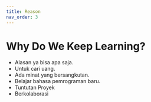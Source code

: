 ```yaml
---
title: Reason
nav_order: 3
---
```


# Why Do We Keep Learning?

- Alasan ya bisa apa saja.
- Untuk cari uang.
- Ada minat yang bersangkutan.
- Belajar bahasa pemrograman baru.
- Tuntutan Proyek
- Berkolaborasi
